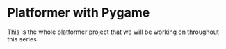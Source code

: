 # Platformer with Pygame

This is the whole platformer project that we will be working on throughout this series
